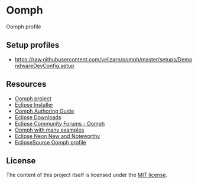 # Oomph
Oomph profile

## Setup profiles

* https://raw.githubusercontent.com/velizarn/oomph/master/setups/DemandwareDevConfig.setup

## Resources

* [Oomph project](https://projects.eclipse.org/projects/tools.oomph)
* [Eclipse Installer](http://wiki.eclipse.org/Eclipse_Oomph_Installer)
* [Oomph Authoring Guide](http://wiki.eclipse.org/Eclipse_Oomph_Authoring)
* [Eclipse Downloads](http://www.eclipse.org/downloads/eclipse-packages/)
* [Eclipse Community Forums - Oomph](http://www.eclipse.org/forums/index.php?t=thread&frm_id=287)
* [Oomph with many examples](https://github.com/joergreichert/oomph-catalogue)
* [Eclipse Neon New and Noteworthy](http://www.eclipse.org/neon/noteworthy/)
* [EclipseSource Oomph profile](http://eclipsesource.com/blogs/2015/08/17/introducing-the-eclipsesource-oomph-profile/)

## License

The content of this project itself is licensed under the [MIT license](http://opensource.org/licenses/mit-license.php).
